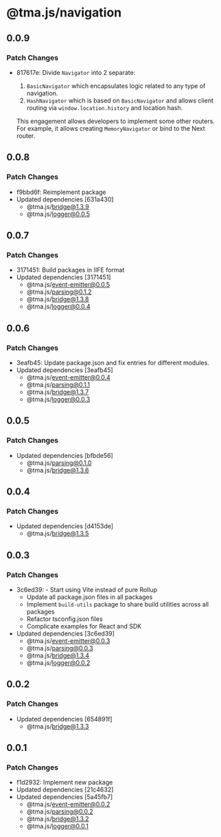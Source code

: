 # @tma.js/navigation

## 0.0.9

### Patch Changes

- 817617e: Divide `Navigator` into 2 separate:

  1. `BasicNavigator` which encapsulates logic related to any type of navigation.
  2. `HashNavigator` which is based on `BasicNavigator` and allows client routing via `window.location.history` and location hash.

  This engagement allows developers to implement some other routers. For example, it allows creating `MemoryNavigator` or bind to the Next router.

## 0.0.8

### Patch Changes

- f9bbd6f: Reimplement package
- Updated dependencies [631a430]
  - @tma.js/bridge@1.3.9
  - @tma.js/logger@0.0.5

## 0.0.7

### Patch Changes

- 3171451: Build packages in IIFE format
- Updated dependencies [3171451]
  - @tma.js/event-emitter@0.0.5
  - @tma.js/parsing@0.1.2
  - @tma.js/bridge@1.3.8
  - @tma.js/logger@0.0.4

## 0.0.6

### Patch Changes

- 3eafb45: Update package.json and fix entries for different modules.
- Updated dependencies [3eafb45]
  - @tma.js/event-emitter@0.0.4
  - @tma.js/parsing@0.1.1
  - @tma.js/bridge@1.3.7
  - @tma.js/logger@0.0.3

## 0.0.5

### Patch Changes

- Updated dependencies [bfbde56]
  - @tma.js/parsing@0.1.0
  - @tma.js/bridge@1.3.6

## 0.0.4

### Patch Changes

- Updated dependencies [d4153de]
  - @tma.js/bridge@1.3.5

## 0.0.3

### Patch Changes

- 3c6ed39: - Start using Vite instead of pure Rollup
  - Update all package.json files in all packages
  - Implement `build-utils` package to share build utilities across all packages
  - Refactor tsconfig.json files
  - Complicate examples for React and SDK
- Updated dependencies [3c6ed39]
  - @tma.js/event-emitter@0.0.3
  - @tma.js/parsing@0.0.3
  - @tma.js/bridge@1.3.4
  - @tma.js/logger@0.0.2

## 0.0.2

### Patch Changes

- Updated dependencies [654891f]
  - @tma.js/bridge@1.3.3

## 0.0.1

### Patch Changes

- f1d2932: Implement new package
- Updated dependencies [21c4632]
- Updated dependencies [5a45fb7]
  - @tma.js/event-emitter@0.0.2
  - @tma.js/parsing@0.0.2
  - @tma.js/bridge@1.3.2
  - @tma.js/logger@0.0.1
